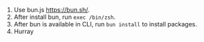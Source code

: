1. Use bun.js https://bun.sh/.
2. After install bun, run `exec /bin/zsh`.
3. After bun is available in CLI, run `bun install` to install packages.
4. Hurray